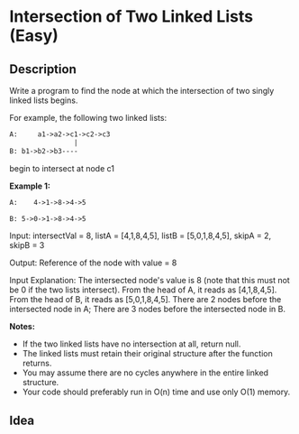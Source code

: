 # Intersection of Two Linked Lists (Easy)

## Description
Write a program to find the node at which the intersection of two singly linked lists begins.

For example, the following two linked lists:
```html
A:     a1->a2->c1->c2->c3
                |
B: b1->b2->b3----
```
begin to intersect at node c1

**Example 1:**
```html
A:    4->1->8->4->5

B: 5->0->1->8->4->5
```
Input: intersectVal = 8, listA = [4,1,8,4,5], listB = [5,0,1,8,4,5], skipA = 2, skipB = 3

Output: Reference of the node with value = 8

Input Explanation: The intersected node's value is 8 (note that this must not be 0 if the two lists intersect). From the head of A, it reads as [4,1,8,4,5]. From the head of B, it reads as [5,0,1,8,4,5]. There are 2 nodes before the intersected node in A; There are 3 nodes before the intersected node in B.




**Notes:**
- If the two linked lists have no intersection at all, return null.
- The linked lists must retain their original structure after the function returns.
- You may assume there are no cycles anywhere in the entire linked structure.
- Your code should preferably run in O(n) time and use only O(1) memory.

## Idea
